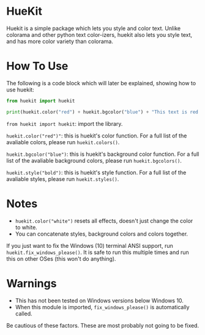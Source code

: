 # HueKit

Huekit is a simple package which lets you style and color text. Unlike colorama and other python text color-izers, huekit also lets you style text, and has more color variety than colorama.

# How To Use

The following is a code block which will later be explained, showing how to use huekit:

```Python
from huekit import huekit

print(huekit.color("red") + huekit.bgcolor("blue") + "This text is red (with a blue background)," + huekit.style("bold") + " And this text is bold!")
```

```from huekit import huekit```: import the library.

```huekit.color("red")"```: this is huekit's color function. For a full list of the avaliable colors, please run ```huekit.colors()```.

```huekit.bgcolor("blue")```: this is huekit's background color function. For a full list of the avaliable background colors, please run ```huekit.bgcolors()```.

```huekit.style("bold")```: this is huekit's style function. For a full list of the avaliable styles, please run ```huekit.styles()```.

# Notes

* ```huekit.color("white")``` resets all effects, doesn't just change the color to white.
* You can concatenate styles, background colors and colors together.

If you just want to fix the Windows (10) terminal ANSI support, run ```huekit.fix_windows_please()```. It is safe to run this multiple times and run this on other OSes (this won't do anything).

# Warnings

* This has not been tested on Windows versions below Windows 10.
* When this module is imported, ```fix_windows_please()``` is automatically called.

Be cautious of these factors. These are most probably not going to be fixed.